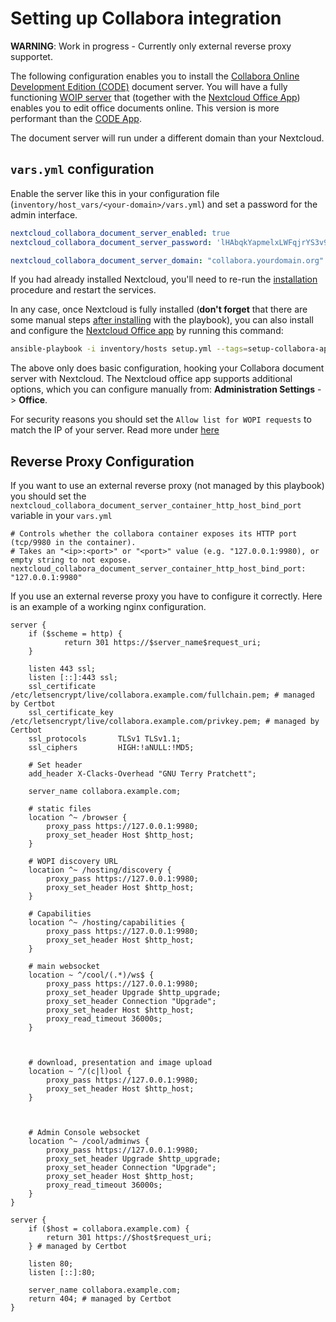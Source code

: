 # Setting up Collabora integration

**WARNING**: Work in progress - Currently only external reverse proxy supportet.

The following configuration enables you to install the [Collabora Online Development Edition (CODE)](https://www.collaboraoffice.com/) document server.
You will have a fully functioning [WOIP server]() that (together with the [Nextcloud Office App](https://apps.nextcloud.com/apps/richdocuments)) enables you to
edit office documents online. This version is more performant than the [CODE App](https://apps.nextcloud.com/apps/richdocumentscode).

The document server will run under a different domain than your Nextcloud.

## `vars.yml` configuration

Enable the server like this in your configuration file (`inventory/host_vars/<your-domain>/vars.yml`) and set a password
for the admin interface.

```yaml
nextcloud_collabora_document_server_enabled: true
nextcloud_collabora_document_server_password: 'lHAbqkYapmelxLWFqjrYS3v9RQtIzQbWrvs'
```

```yaml
nextcloud_collabora_document_server_domain: "collabora.yourdomain.org"
```

If you had already installed Nextcloud, you'll need to re-run the [installation](installing.md) procedure and restart the services.

In any case, once Nextcloud is fully installed (**don't forget** that there are some manual steps [after installing](installing.md) with the playbook),
you can also install and configure the [Nextcloud Office app](https://apps.nextcloud.com/apps/richdocuments) by running this command:

```bash
ansible-playbook -i inventory/hosts setup.yml --tags=setup-collabora-app
```

The above only does basic configuration, hooking your Collabora document server with Nextcloud.
The Nextcloud office app supports additional options, which you can configure manually from: **Administration Settings** -> **Office**.

For security reasons you should set the `Allow list for WOPI requests` to match the IP of your server. Read more under [here](https://docs.nextcloud.com/server/latest/admin_manual/office/configuration.html#wopi-settings)


## Reverse Proxy Configuration

If you want to use an external reverse proxy (not managed by this playbook) you should set the `nextcloud_collabora_document_server_container_http_host_bind_port` variable in your `vars.yml`

```
# Controls whether the collabora container exposes its HTTP port (tcp/9980 in the container).
# Takes an "<ip>:<port>" or "<port>" value (e.g. "127.0.0.1:9980), or empty string to not expose.
nextcloud_collabora_document_server_container_http_host_bind_port: "127.0.0.1:9980"
```

If you use an external reverse proxy you have to configure it correctly. Here is an example of a working nginx configuration.

```
server {
    if ($scheme = http) {
            return 301 https://$server_name$request_uri;
    }
    
    listen 443 ssl;
    listen [::]:443 ssl;
    ssl_certificate /etc/letsencrypt/live/collabora.example.com/fullchain.pem; # managed by Certbot
    ssl_certificate_key /etc/letsencrypt/live/collabora.example.com/privkey.pem; # managed by Certbot
    ssl_protocols       TLSv1 TLSv1.1;
    ssl_ciphers         HIGH:!aNULL:!MD5;

    # Set header
    add_header X-Clacks-Overhead "GNU Terry Pratchett";

    server_name collabora.example.com;
    
    # static files
    location ^~ /browser {
        proxy_pass https://127.0.0.1:9980;
        proxy_set_header Host $http_host;
    }
    
    # WOPI discovery URL
    location ^~ /hosting/discovery {
        proxy_pass https://127.0.0.1:9980;
        proxy_set_header Host $http_host;
    }
    
    # Capabilities
    location ^~ /hosting/capabilities {
        proxy_pass https://127.0.0.1:9980;
        proxy_set_header Host $http_host;
    }

    # main websocket
    location ~ ^/cool/(.*)/ws$ {
        proxy_pass https://127.0.0.1:9980;
        proxy_set_header Upgrade $http_upgrade;
        proxy_set_header Connection "Upgrade";
        proxy_set_header Host $http_host;
        proxy_read_timeout 36000s;
    }



    # download, presentation and image upload
    location ~ ^/(c|l)ool {
        proxy_pass https://127.0.0.1:9980;
        proxy_set_header Host $http_host;
    }



    # Admin Console websocket
    location ^~ /cool/adminws {
        proxy_pass https://127.0.0.1:9980;
        proxy_set_header Upgrade $http_upgrade;
        proxy_set_header Connection "Upgrade";
        proxy_set_header Host $http_host;
        proxy_read_timeout 36000s;
    }
}

server {
    if ($host = collabora.example.com) {
        return 301 https://$host$request_uri;
    } # managed by Certbot

    listen 80;
    listen [::]:80;

    server_name collabora.example.com;
    return 404; # managed by Certbot
}
```
